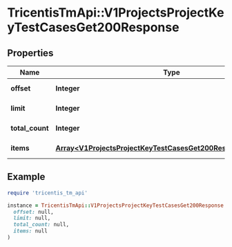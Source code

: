 # TricentisTmApi::V1ProjectsProjectKeyTestCasesGet200Response

## Properties

| Name | Type | Description | Notes |
| ---- | ---- | ----------- | ----- |
| **offset** | **Integer** | Gets or sets offset. | [optional] |
| **limit** | **Integer** | Gets or sets limit. | [optional] |
| **total_count** | **Integer** | Gets or sets totalCount. | [optional] |
| **items** | [**Array&lt;V1ProjectsProjectKeyTestCasesGet200ResponseItemsInner&gt;**](V1ProjectsProjectKeyTestCasesGet200ResponseItemsInner.md) | Gets or sets items. | [optional] |

## Example

```ruby
require 'tricentis_tm_api'

instance = TricentisTmApi::V1ProjectsProjectKeyTestCasesGet200Response.new(
  offset: null,
  limit: null,
  total_count: null,
  items: null
)
```

